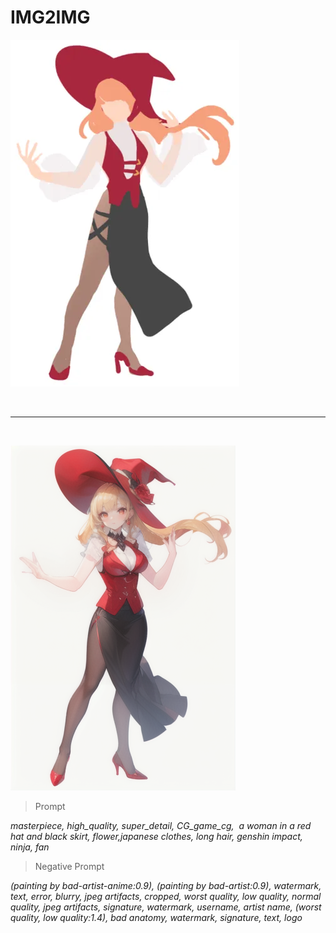 # IMG2IMG

![image](https://github.com/zelkovahill/AI_Project_2025_01/blob/main/img2img/RedHat.webp)

<br>

---

<br>

![image](https://github.com/zelkovahill/AI_Project_2025_01/blob/main/img2img/00007-331502794.png?raw=true)

>Prompt

*masterpiece, high_quality, super_detail, CG_game_cg,  a woman in a red hat and black skirt, flower,japanese clothes, long hair, genshin impact,  ninja, fan*

> Negative Prompt

*(painting by bad-artist-anime:0.9), (painting by bad-artist:0.9), watermark, text, error, blurry, jpeg artifacts, cropped, worst quality, low quality, normal quality, jpeg artifacts, signature, watermark, username, artist name, (worst quality, low quality:1.4), bad anatomy, watermark, signature, text, logo*
